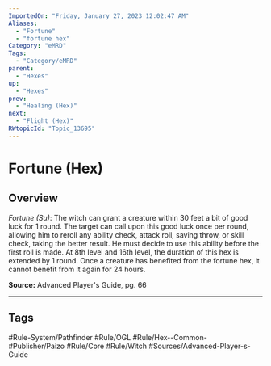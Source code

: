 ```yaml
---
ImportedOn: "Friday, January 27, 2023 12:02:47 AM"
Aliases:
  - "Fortune"
  - "fortune hex"
Category: "eMRD"
Tags:
  - "Category/eMRD"
parent:
  - "Hexes"
up:
  - "Hexes"
prev:
  - "Healing (Hex)"
next:
  - "Flight (Hex)"
RWtopicId: "Topic_13695"
---
```

# Fortune (Hex)
## Overview
*Fortune (Su)*: The witch can grant a creature within 30 feet a bit of good luck for 1 round. The target can call upon this good luck once per round, allowing him to reroll any ability check, attack roll, saving throw, or skill check, taking the better result. He must decide to use this ability before the first roll is made. At 8th level and 16th level, the duration of this hex is extended by 1 round. Once a creature has benefited from the fortune hex, it cannot benefit from it again for 24 hours.

**Source:** Advanced Player's Guide, pg. 66


---
## Tags
#Rule-System/Pathfinder #Rule/OGL #Rule/Hex--Common- #Publisher/Paizo #Rule/Core #Rule/Witch #Sources/Advanced-Player-s-Guide

